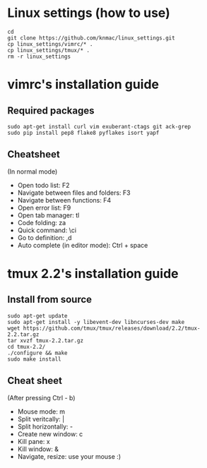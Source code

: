# Linux settings (how to use)
```
cd
git clone https://github.com/knmac/linux_settings.git
cp linux_settings/vimrc/* .
cp linux_settings/tmux/* .
rm -r linux_settings
```


# vimrc's installation guide
## Required packages
```
sudo apt-get install curl vim exuberant-ctags git ack-grep
sudo pip install pep8 flake8 pyflakes isort yapf
```

## Cheatsheet
(In normal mode)
* Open todo list: F2
* Navigate between files and folders: F3
* Navigate between functions: F4
* Open error list: F9
* Open tab manager: tl
* Code folding: za
* Quick command: \ci
* Go to definition: ,d
* Auto complete (in editor mode): Ctrl + space


# tmux 2.2's installation guide
## Install from source
```
sudo apt-get update
sudo apt-get install -y libevent-dev libncurses-dev make
wget https://github.com/tmux/tmux/releases/download/2.2/tmux-2.2.tar.gz
tar xvzf tmux-2.2.tar.gz
cd tmux-2.2/
./configure && make
sudo make install
```

## Cheat sheet
(After pressing Ctrl - b)
* Mouse mode: m
* Split veritcally: |
* Split horizontally: -
* Create new window: c
* Kill pane: x
* Kill window: &
* Navigate, resize: use your mouse :)
